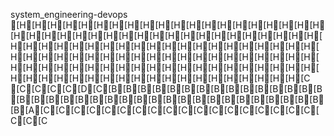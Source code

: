 system_engineering-devops
[H[H[H[H[H[H[H[H[H[H[H[H[H[H[H[H[H[H[H[H[H[H[H[H[H[H[H[H[H[H[H[H[H[H[H[H[H[H[H[H[H[H[H[H[H[H[H[H[H[H[H[H[H[H[H[H[H[H[H[H[H[H[H[H[H[H[H[H[H[H[H[H[H[H[H[H[H[H[H[H[H[H[H[H[H[H[H[H[H[H[H[H[H[H[H[H[H[H[H[H[H[H[H[H[H[H[H[H[H[H[H[H[H[H[H[H[H[H[H[C
[C[C[C[C[D[C[B[B[B[B[B[B[B[B[B[B[B[B[B[B[B[B[B[B[B[B[B[B[B[B[B[B[B[B[B[B[B[B[B[B[B[B[B[A[C[C[C[C[C[C[C[C[C[C[C[C[C[C[C[C[C[C[C[C[C
